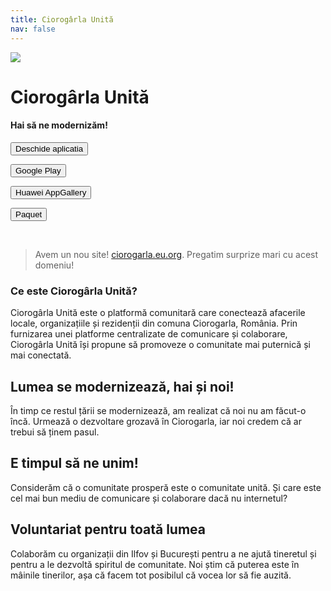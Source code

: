 ```yaml
---
title: Ciorogârla Unită
nav: false
---
```


![](/static/logo-512.png)

# Ciorogârla Unită

#### Hai să ne **modernizăm**!


<a href="https://app.ciorogarlaunita.eu.org">

<button>Deschide aplicatia</button>

</a>


<a href="https://play.google.com/store/apps/details?id=org.eu.ciorogarlaunita.app">

<button>Google Play</button>

</a>


<a href="https://appgallery.huawei.com/app/C108094061">

<button>Huawei AppGallery</button>

</a>


<a href="https://paquet.shop/app/013c536e-4a2d-4bce-90fd-c33c954bdc04">

<button>Paquet</button>

</a>

<br/>

> Avem un nou site! [ciorogarla.eu.org](https://ciorogarla.eu.org). Pregatim surprize mari cu acest domeniu!

### Ce este Ciorogârla Unită?

Ciorogârla Unită este o platformă comunitară care conectează afacerile locale, 
organizațiile și rezidenții din comuna Ciorogarla, România. Prin furnizarea unei
platforme centralizate de comunicare și colaborare, Ciorogârla Unită își propune să 
promoveze o comunitate mai puternică și mai conectată.

## Lumea se modernizează, **hai** și noi!

În timp ce restul țării se modernizează, am realizat că noi nu am făcut-o încă. 
Urmează o dezvoltare grozavă în Ciorogarla, iar noi credem că ar trebui să ținem pasul.

## E timpul să ne **unim**!

Considerăm că o comunitate prosperă este o comunitate unită. Și care este cel mai bun 
mediu de comunicare și colaborare dacă nu internetul?

## **Voluntariat** pentru toată lumea

Colaborăm cu organizații din Ilfov și București pentru a ne ajută tineretul și pentru
a le dezvoltă spiritul de comunitate. Noi știm că puterea este în mâinile tinerilor, așa
că facem tot posibilul că vocea lor să fie auzită.
